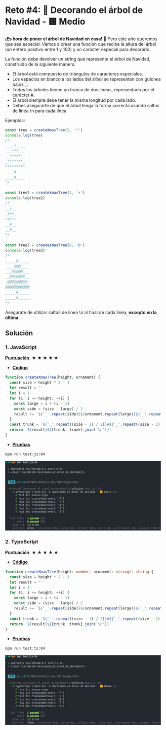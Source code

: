# Reto #4: 🎄 Decorando el árbol de Navidad - 🟨 Medio

**¡Es hora de poner el árbol de Navidad en casa!** 🎄 Pero este año queremos que sea especial. Vamos a crear una función que recibe la altura del árbol (un entero positivo entre 1 y 100) y un carácter especial para decorarlo.

La función debe devolver un string que represente el árbol de Navidad, construido de la siguiente manera:

- El árbol está compuesto de triángulos de caracteres especiales.
- Los espacios en blanco a los lados del árbol se representan con guiones bajos \_.
- Todos los árboles tienen un tronco de dos líneas, representado por el carácter #.
- El árbol siempre debe tener la misma longitud por cada lado.
- Debes asegurarte de que el árbol tenga la forma correcta usando saltos de línea \n para cada línea.

Ejemplos:

```js
const tree = createXmasTree(5, '*')
console.log(tree)
/*
____*____
___***___
__*****__
_*******_
*********
____#____
____#____
*/

const tree2 = createXmasTree(3, '+')
console.log(tree2)
/*
__+__
_+++_
+++++
__#__
__#__
*/

const tree3 = createXmasTree(6, '@')
console.log(tree3)
/*
_____@_____
____@@@____
___@@@@@___
__@@@@@@@__
_@@@@@@@@@_
@@@@@@@@@@@
_____#_____
_____#_____
*/
```

Asegúrate de utilizar saltos de línea \n al final de cada línea, **excepto en la última.**

## Solución

### 1. JavaScript

**Puntuación**: **★ ★ ★ ★ ★**

- **[Código](/challenges/2024/Reto04-Decorando_el_arbol_de_Navidad/js/solution.js 'Código de la solución en JavaScript')**

```js
function createXmasTree(height, ornament) {
  const size = height * 2 - 1
  let result = ''
  let i = 1
  for (i; i <= height; ++i) {
    const large = i + (i - 1)
    const side = (size - large) / 2
    result += `${'_'.repeat(side)}${ornament.repeat(large)}${'_'.repeat(side)}\n`
  }
  const trunk = `${'_'.repeat((size - 1) / 2)}#${'_'.repeat((size - 1) / 2)}`
  return `${result}${[trunk, trunk].join('\n')}`
}
```

- **[Pruebas](/challenges/2024/Reto04-Decorando_el_arbol_de_Navidad/js/solution.test.js 'Pruebas de solución en JavaScript')**

```bash
npm run test:js:04
```

![Pruebas de la solución en JavaScript ejecutadas en consola](/challenges/2024/Reto04-Decorando_el_arbol_de_Navidad/assets/images/test-js.png 'Pruebas de la solución en JavaScript ejecutadas')

### 2. TypeScript

**Puntuación**: **★ ★ ★ ★ ★**

- **[Código](/challenges/2024/Reto04-Decorando_el_arbol_de_Navidad/ts/solution.ts)**

```ts
function createXmasTree(height: number, ornament: string): string {
  const size = height * 2 - 1
  let result = ''
  let i = 1
  for (i; i <= height; ++i) {
    const large = i + (i - 1)
    const side = (size - large) / 2
    result += `${'_'.repeat(side)}${ornament.repeat(large)}${'_'.repeat(side)}\n`
  }
  const trunk = `${'_'.repeat((size - 1) / 2)}#${'_'.repeat((size - 1) / 2)}`
  return `${result}${[trunk, trunk].join('\n')}`
}
```

- **[Pruebas](/challenges/2024/Reto04-Decorando_el_arbol_de_Navidad/ts/solution.spec.ts)**

```bash
npm run test:ts:04
```

![Pruebas de la solución en TypeScript ejecutadas en consola](/challenges/2024/Reto04-Decorando_el_arbol_de_Navidad/assets/images/test-ts.png 'Pruebas de la solución en TypeScript ejecutadas')
